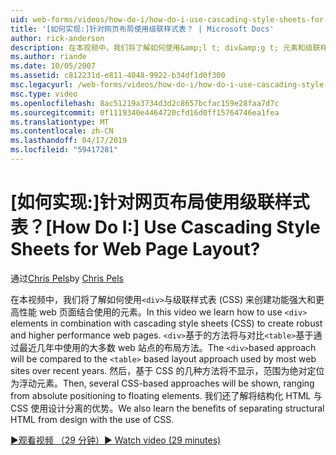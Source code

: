 ```yaml
---
uid: web-forms/videos/how-do-i/how-do-i-use-cascading-style-sheets-for-web-page-layout
title: '[如何实现:]针对网页布局使用级联样式表？ | Microsoft Docs'
author: rick-anderson
description: 在本视频中，我们将了解如何使用&amp;l t; div&amp;g t; 元素和级联样式表 (CSS) 来创建功能强大和更高性能 web p...
ms.author: riande
ms.date: 10/05/2007
ms.assetid: c812231d-e811-4048-9922-b34df1d0f300
msc.legacyurl: /web-forms/videos/how-do-i/how-do-i-use-cascading-style-sheets-for-web-page-layout
msc.type: video
ms.openlocfilehash: 8ac51219a3734d3d2c8657bcfac159e28faa7d7c
ms.sourcegitcommit: 0f1119340e4464720cfd16d0ff15764746ea1fea
ms.translationtype: MT
ms.contentlocale: zh-CN
ms.lasthandoff: 04/17/2019
ms.locfileid: "59417281"
---
```

# <a name="how-do-i-use-cascading-style-sheets-for-web-page-layout"></a><span data-ttu-id="192f6-104">[如何实现:]针对网页布局使用级联样式表？</span><span class="sxs-lookup"><span data-stu-id="192f6-104">[How Do I:] Use Cascading Style Sheets for Web Page Layout?</span></span>

<span data-ttu-id="192f6-105">通过[Chris Pels](https://twitter.com/chrispels)</span><span class="sxs-lookup"><span data-stu-id="192f6-105">by [Chris Pels](https://twitter.com/chrispels)</span></span>

<span data-ttu-id="192f6-106">在本视频中，我们将了解如何使用`<div>`与级联样式表 (CSS) 来创建功能强大和更高性能 web 页面结合使用的元素。</span><span class="sxs-lookup"><span data-stu-id="192f6-106">In this video we learn how to use `<div>` elements in combination with cascading style sheets (CSS) to create robust and higher performance web pages.</span></span> <span data-ttu-id="192f6-107">`<div>`基于的方法将与对比`<table>`基于通过最近几年中使用的大多数 web 站点的布局方法。</span><span class="sxs-lookup"><span data-stu-id="192f6-107">The `<div>`based approach will be compared to the `<table>` based layout approach used by most web sites over recent years.</span></span> <span data-ttu-id="192f6-108">然后，基于 CSS 的几种方法将不显示，范围为绝对定位为浮动元素。</span><span class="sxs-lookup"><span data-stu-id="192f6-108">Then, several CSS-based approaches will be shown, ranging from absolute positioning to floating elements.</span></span> <span data-ttu-id="192f6-109">我们还了解将结构化 HTML 与 CSS 使用设计分离的优势。</span><span class="sxs-lookup"><span data-stu-id="192f6-109">We also learn the benefits of separating structural HTML from design with the use of CSS.</span></span>

[<span data-ttu-id="192f6-110">&#9654;观看视频 （29 分钟）</span><span class="sxs-lookup"><span data-stu-id="192f6-110">&#9654; Watch video (29 minutes)</span></span>](https://channel9.msdn.com/Blogs/ASP-NET-Site-Videos/how-do-i-use-cascading-style-sheets-for-web-page-layout)
